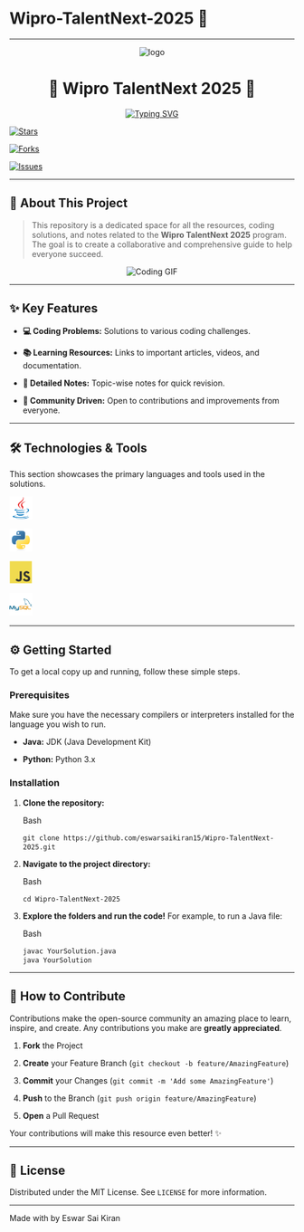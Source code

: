 
# Wipro-TalentNext-2025 🚀



---

<div align="center">

<img src="[https://media.giphy.com/media/v1.Y2lkPTc5MGI3NjExd2RtaXo1OWVkaHN6eWh0emVmdzU5MzltdjFvd3M4dWp4eGp0N3FjZyZlcD12MV9pbnRlcm5hbF9naWZfYnlfaWQmY3Q9Zw/M9gbBd9hDx80E/giphy.gif](https://www.google.com/search?q=https://media.giphy.com/media/v1.Y2lkPTc5MGI3NjExd2RtaXo1OWVkaHN6eWh0emVmdzU5MzltdjFvd3M4dWp4eGp0N3FjZyZlcD12MV9pbnRlcm5hbF9naWZfYnlfaWQmY3Q9Zw/M9gbBd9hDx80E/giphy.gif)" alt="logo" width="200" height="auto"/>

# 🚀 Wipro TalentNext 2025 🚀

<a href="[https://git.io/typing-svg](https://git.io/typing-svg)"><img src="[https://readme-typing-svg.herokuapp.com?font=Fira+Code&size=22&pause=1000&color=33FF33&center=true&width=435&lines=Solutions+%26+Resources;For+Wipro+TalentNext+2025;Happy+Coding!;By+Eswar+Sai+Kiran](https://www.google.com/search?q=https://readme-typing-svg.herokuapp.com%3Ffont%3DFira%2BCode%26size%3D22%26pause%3D1000%26color%3D33FF33%26center%3Dtrue%26width%3D435%26lines%3DSolutions%2B%2526%2BResources%3BFor%2BWipro%2BTalentNext%2B2025%3BHappy%2BCoding!%3BBy%2BEswar%2BSai%2BKiran)" alt="Typing SVG" /></a>

</div>

<p align="center">

<a href="https://github.com/eswarsaikiran15/Wipro-TalentNext-2025/stargazers"><img src="https://img.shields.io/github/stars/eswarsaikiran15/Wipro-TalentNext-2025?style=for-the-badge&logo=github&color=FFD700" alt="Stars"></a>

<a href="https://github.com/eswarsaikiran15/Wipro-TalentNext-2025/network/members"><img src="https://img.shields.io/github/forks/eswarsaikiran15/Wipro-TalentNext-2025?style=for-the-badge&logo=github&color=87CEEB" alt="Forks"></a>

<a href="https://github.com/eswarsaikiran15/Wipro-TalentNext-2025/issues"><img src="https://img.shields.io/github/issues/eswarsaikiran15/Wipro-TalentNext-2025?style=for-the-badge&logo=github&color=FF6347" alt="Issues"></a>

</p>

---

## 🎯 About This Project

> This repository is a dedicated space for all the resources, coding solutions, and notes related to the **Wipro TalentNext 2025** program. The goal is to create a collaborative and comprehensive guide to help everyone succeed.

<div align="center">

<img src="https://media.giphy.com/media/v1.Y2lkPTc5MGI3NjExYzJmZGVmcGNhaDFoN2FmbHR3Z2Nqem5xaG5qMmlpc3MxbWJzMWQ3YSZlcD12MV9pbnRlcm5hbF9naWZfYnlfaWQmY3Q9Zw/2IudUHdI0lDiKsZEEb/giphy.gif" alt="Coding GIF" width="600"/>

</div>

---

## ✨ Key Features

- **💻 Coding Problems:** Solutions to various coding challenges.
    
- **📚 Learning Resources:** Links to important articles, videos, and documentation.
    
- **📝 Detailed Notes:** Topic-wise notes for quick revision.
    
- **🌱 Community Driven:** Open to contributions and improvements from everyone.
    

---

## 🛠️ Technologies & Tools

This section showcases the primary languages and tools used in the solutions.

<p align="center">

<a href="https://www.java.com" target="_blank" rel="noreferrer"> <img src="https://raw.githubusercontent.com/devicons/devicon/master/icons/java/java-original.svg" alt="java" width="40" height="40"/> </a>

<a href="https://www.python.org" target="_blank" rel="noreferrer"> <img src="https://raw.githubusercontent.com/devicons/devicon/master/icons/python/python-original.svg" alt="python" width="40" height="40"/> </a>

<a href="https://developer.mozilla.org/en-US/docs/Web/JavaScript" target="_blank" rel="noreferrer"> <img src="https://raw.githubusercontent.com/devicons/devicon/master/icons/javascript/javascript-original.svg" alt="javascript" width="40" height="40"/> </a>

<a href="https://www.mysql.com/" target="_blank" rel="noreferrer"> <img src="https://raw.githubusercontent.com/devicons/devicon/master/icons/mysql/mysql-original-wordmark.svg" alt="mysql" width="40" height="40"/> </a>

</p>

---

## ⚙️ Getting Started

To get a local copy up and running, follow these simple steps.

### Prerequisites

Make sure you have the necessary compilers or interpreters installed for the language you wish to run.

- **Java:** JDK (Java Development Kit)
    
- **Python:** Python 3.x
    

### Installation

1. **Clone the repository:**
    
    Bash
    
    ```
    git clone https://github.com/eswarsaikiran15/Wipro-TalentNext-2025.git
    ```
    
2. **Navigate to the project directory:**
    
    Bash
    
    ```
    cd Wipro-TalentNext-2025
    ```
    
3. **Explore the folders and run the code!** For example, to run a Java file:
    
    Bash
    
    ```
    javac YourSolution.java
    java YourSolution
    ```
    

---

## 🤝 How to Contribute

Contributions make the open-source community an amazing place to learn, inspire, and create. Any contributions you make are **greatly appreciated**.

1. **Fork** the Project
    
2. **Create** your Feature Branch (`git checkout -b feature/AmazingFeature`)
    
3. **Commit** your Changes (`git commit -m 'Add some AmazingFeature'`)
    
4. **Push** to the Branch (`git push origin feature/AmazingFeature`)
    
5. **Open** a Pull Request
    

Your contributions will make this resource even better! ✨

---

## 📜 License

Distributed under the MIT License. See `LICENSE` for more information.

---

<p align="center">

Made with  by Eswar Sai Kiran

</p>


